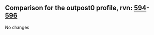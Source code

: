 ## Comparison for the outpost0 profile, rvn: [594](https://github.com/PRO100KatYT/FortniteProfileRevisions/tree/main/profiles/outpost0/594%20outpost0.json)-[596](https://github.com/PRO100KatYT/FortniteProfileRevisions/tree/main/profiles/outpost0/596%20outpost0.json)

No changes
